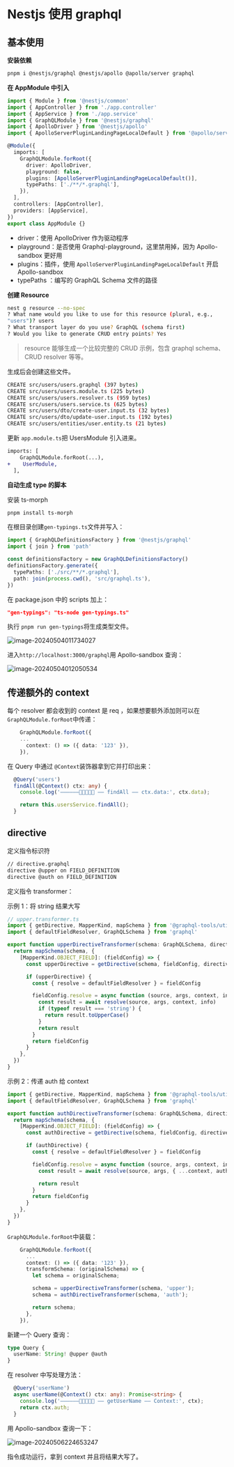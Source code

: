 # Nestjs 使用 graphql

## 基本使用

**安装依赖**

```bash
pnpm i @nestjs/graphql @nestjs/apollo @apollo/server graphql
```

**在 AppModule 中引入**

```typescript
import { Module } from '@nestjs/common'
import { AppController } from './app.controller'
import { AppService } from './app.service'
import { GraphQLModule } from '@nestjs/graphql'
import { ApolloDriver } from '@nestjs/apollo'
import { ApolloServerPluginLandingPageLocalDefault } from '@apollo/server/plugin/landingPage/default'

@Module({
  imports: [
    GraphQLModule.forRoot({
      driver: ApolloDriver,
      playground: false,
      plugins: [ApolloServerPluginLandingPageLocalDefault()],
      typePaths: ['./**/*.graphql'],
    }),
  ],
  controllers: [AppController],
  providers: [AppService],
})
export class AppModule {}
```

- driver：使用 ApolloDriver 作为驱动程序
- playground：是否使用 Graphql-playground，这里禁用掉，因为 Apollo-sandbox 更好用
- plugins：插件，使用 `ApolloServerPluginLandingPageLocalDefault` 开启 Apollo-sandbox
- typePaths ：编写的 GraphQL Schema 文件的路径

**创建 Resource**

```bash
nest g resource --no-spec
? What name would you like to use for this resource (plural, e.g.,
"users")? users
? What transport layer do you use? GraphQL (schema first)
? Would you like to generate CRUD entry points? Yes
```

> resource 能够生成一个比较完整的 CRUD 示例，包含 graphql schema、CRUD resolver 等等。

生成后会创建这些文件。

```bash
CREATE src/users/users.graphql (397 bytes)
CREATE src/users/users.module.ts (225 bytes)
CREATE src/users/users.resolver.ts (959 bytes)
CREATE src/users/users.service.ts (625 bytes)
CREATE src/users/dto/create-user.input.ts (32 bytes)
CREATE src/users/dto/update-user.input.ts (192 bytes)
CREATE src/users/entities/user.entity.ts (21 bytes)
```

更新 `app.module.ts`把 UsersModule 引入进来。

```diff
imports: [
    GraphQLModule.forRoot(...),
+    UserModule,
  ],
```

**自动生成 type 的脚本**

安装 ts-morph

```bash
pnpm install ts-morph
```

在根目录创建`gen-typings.ts`文件并写入：

```typescript
import { GraphQLDefinitionsFactory } from '@nestjs/graphql'
import { join } from 'path'

const definitionsFactory = new GraphQLDefinitionsFactory()
definitionsFactory.generate({
  typePaths: ['./src/**/*.graphql'],
  path: join(process.cwd(), 'src/graphql.ts'),
})
```

在 package.json 中的 scripts 加上：

```json
"gen-typings": "ts-node gen-typings.ts"
```

执行 `pnpm run gen-typings`将生成类型文件。

![image-20240504011734027](https://raw.githubusercontent.com/18888628835/image-cloud/main/assets202405040117711.png)

进入`http://localhost:3000/graphql`用 Apollo-sandbox 查询：

![image-20240504012050534](https://raw.githubusercontent.com/18888628835/image-cloud/main/assets202405040120586.png)

## 传递额外的 context

每个 resolver 都会收到的 context 是 req ，如果想要额外添加则可以在`GraphQLModule.forRoot`中传递：

```typescript
    GraphQLModule.forRoot({
    ...
      context: () => ({ data: '123' }),
    }),
```

在 Query 中通过 `@Context`装饰器拿到它并打印出来：

```typescript
  @Query('users')
  findAll(@Context() ctx: any) {
    console.log('——————🚀🚀🚀🚀🚀 —— findAll —— ctx.data:', ctx.data);

    return this.usersService.findAll();
  }
```

## directive

定义指令标识符

```scheme
// directive.graphql
directive @upper on FIELD_DEFINITION
directive @auth on FIELD_DEFINITION
```

定义指令 transformer：

示例 1：将 string 结果大写

```typescript
// upper.transformer.ts
import { getDirective, MapperKind, mapSchema } from '@graphql-tools/utils'
import { defaultFieldResolver, GraphQLSchema } from 'graphql'

export function upperDirectiveTransformer(schema: GraphQLSchema, directiveName: string) {
  return mapSchema(schema, {
    [MapperKind.OBJECT_FIELD]: (fieldConfig) => {
      const upperDirective = getDirective(schema, fieldConfig, directiveName)?.[0]

      if (upperDirective) {
        const { resolve = defaultFieldResolver } = fieldConfig

        fieldConfig.resolve = async function (source, args, context, info) {
          const result = await resolve(source, args, context, info)
          if (typeof result === 'string') {
            return result.toUpperCase()
          }
          return result
        }
        return fieldConfig
      }
    },
  })
}
```

示例 2：传递 auth 给 context

```typescript
import { getDirective, MapperKind, mapSchema } from '@graphql-tools/utils'
import { defaultFieldResolver, GraphQLSchema } from 'graphql'

export function authDirectiveTransformer(schema: GraphQLSchema, directiveName: string) {
  return mapSchema(schema, {
    [MapperKind.OBJECT_FIELD]: (fieldConfig) => {
      const authDirective = getDirective(schema, fieldConfig, directiveName)?.[0]

      if (authDirective) {
        const { resolve = defaultFieldResolver } = fieldConfig

        fieldConfig.resolve = async function (source, args, context, info) {
          const result = await resolve(source, args, { ...context, auth: 'auth' }, info)

          return result
        }
        return fieldConfig
      }
    },
  })
}
```

`GraphQLModule.forRoot`中装载：

```typescript
    GraphQLModule.forRoot({
      ...
      context: () => ({ data: '123' }),
      transformSchema: (originalSchema) => {
        let schema = originalSchema;

        schema = upperDirectiveTransformer(schema, 'upper');
        schema = authDirectiveTransformer(schema, 'auth');

        return schema;
      },
    }),
```

新建一个 Query 查询：

```typescript
type Query {
  userName: String! @upper @auth
}
```

在 resolver 中写处理方法：

```typescript
  @Query('userName')
  async userName(@Context() ctx: any): Promise<string> {
    console.log('——————🚀🚀🚀🚀🚀 —— getUserName —— Context:', ctx);
    return ctx.auth;
  }
```

用 Apollo-sandbox 查询一下：

![image-20240506224653247](https://raw.githubusercontent.com/18888628835/image-cloud/main/assets202405062246530.png)

指令成功运行，拿到 context 并且将结果大写了。
